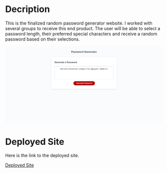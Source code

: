 # Decription
This is the finalized random password generator website. I worked with several groups to receive this end product. The user will be able to select a password length, their preferred special characters and receive a random password based on their selections.

![Portfolio  Site](final-deployed-site.png)

# Deployed Site
Here is the link to the deployed site.

[Deployed Site](https://shrwnwilliams.github.io/random-password-generator/)
